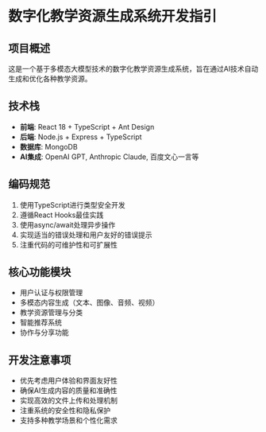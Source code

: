<!-- Use this file to provide workspace-specific custom instructions to Copilot. For more details, visit https://code.visualstudio.com/docs/copilot/copilot-customization#_use-a-githubcopilotinstructionsmd-file -->

# 数字化教学资源生成系统开发指引

## 项目概述
这是一个基于多模态大模型技术的数字化教学资源生成系统，旨在通过AI技术自动生成和优化各种教学资源。

## 技术栈
- **前端**: React 18 + TypeScript + Ant Design
- **后端**: Node.js + Express + TypeScript  
- **数据库**: MongoDB
- **AI集成**: OpenAI GPT, Anthropic Claude, 百度文心一言等

## 编码规范
1. 使用TypeScript进行类型安全开发
2. 遵循React Hooks最佳实践
3. 使用async/await处理异步操作
4. 实现适当的错误处理和用户友好的错误提示
5. 注重代码的可维护性和可扩展性

## 核心功能模块
- 用户认证与权限管理
- 多模态内容生成（文本、图像、音频、视频）
- 教学资源管理与分类
- 智能推荐系统
- 协作与分享功能

## 开发注意事项
- 优先考虑用户体验和界面友好性
- 确保AI生成内容的质量和准确性
- 实现高效的文件上传和处理机制
- 注重系统的安全性和隐私保护
- 支持多种教学场景和个性化需求
